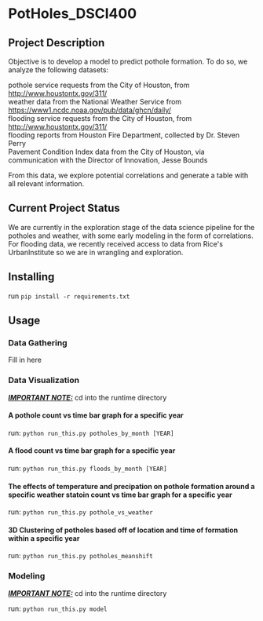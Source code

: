 # PotHoles_DSCI400

## Project Description
Objective is to develop a model to predict pothole formation.
To do so, we analyze the following datasets:

pothole service requests from the City of Houston, from http://www.houstontx.gov/311/  <br />
weather data from the National Weather Service from https://www1.ncdc.noaa.gov/pub/data/ghcn/daily/ <br />
flooding service requests from the City of Houston, from http://www.houstontx.gov/311/<br />
flooding reports from Houston Fire Department, collected by Dr. Steven Perry <br />
Pavement Condition Index data from the City of Houston, via communication with the Director of Innovation, Jesse Bounds <br />


From this data, we explore potential correlations and generate a table with all relevant information.

## Current Project Status

We are currently in the exploration stage of the data science pipeline for the potholes and weather, with some early modeling in the form of correlations.
For flooding data, we recently received access to data from Rice's UrbanInstitute so we are in wrangling and exploration.

## Installing

run `pip install -r requirements.txt`

## Usage
### Data Gathering

Fill in here

### Data Visualization
<i><b><u>IMPORTANT NOTE:</u></b></i> cd into the runtime directory</u></b></i> 

#### A pothole count vs time bar graph for a specific year
run: `python run_this.py potholes_by_month [YEAR]`

#### A flood count vs time bar graph for a specific year
run: `python run_this.py floods_by_month [YEAR]`

#### The effects of temperature and precipation on pothole formation around a specific weather statoin  count vs time bar graph for a specific year
run: `python run_this.py pothole_vs_weather`

#### 3D Clustering of potholes based off of location and time of formation within a specific year
run: `python run_this.py potholes_meanshift`


### Modeling
<i><b><u>IMPORTANT NOTE:</u></b></i> cd into the runtime directory</u></b></i>

run: `python run_this.py model`
